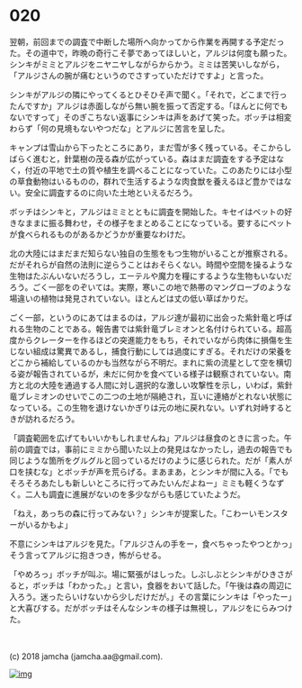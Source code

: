 # 020

翌朝，前回までの調査で中断した場所へ向かってから作業を再開する予定だった。その道中で，昨晩の奇行こそ夢であってほしいと，アルジは何度も願った。シンキがミミとアルジをニヤニヤしながらからかう。ミミは苦笑いしながら，「アルジさんの腕が痛むというのでさすっていただけですよ」と言った。  

シンキがアルジの隣にやってくるとひそひそ声で聞く。「それで，どこまで行ったんですか」アルジは赤面しながら無い腕を振って否定する。「ほんとに何でもないですって」そのぎこちない返事にシンキは声をあげて笑った。ボッチは相変わらず「何の見境もないやつだな」とアルジに苦言を呈した。  

キャンプは雪山から下ったところにあり，まだ雪が多く残っている。そこからしばらく進むと，針葉樹の茂る森が広がっている。森はまだ調査をする予定はなく，付近の平地で土の質や植生を調べることになっていた。このあたりには小型の草食動物はいるものの，群れで生活するような肉食獣を養えるほど豊かではない。安全に調査するのに向いた土地といえるだろう。  

ボッチはシンキと，アルジはミミとともに調査を開始した。キセイはペットの好きなままに振る舞わせ，その様子をまとめることになっている。要するにペットが食べられるものがあるかどうかが重要なわけだ。  

北の大陸にはまだまだ知らない独自の生態をもつ生物がいることが推察される。だがそれらが自然の法則に逆らうことはおそらくない。時間や空間を操るような生物はたぶんいないだろうし，エーテルや魔力を糧にするような生物もいないだろう。ごく一部をのぞいては。実際，寒いこの地で熱帯のマングローブのような場違いの植物は発見されていない。ほとんどは丈の低い草ばかりだ。  

ごく一部，というのにあてはまるのは，アルジ達が最初に出会った紫針竜と呼ばれる生物のことである。報告書では紫針竜ブレミオンと名付けられている。超高度からクレーターを作るほどの突進能力をもち，それでいながら肉体に損傷を生じない組成は驚異であるし，捕食行動にしては過度にすぎる。それだけの栄養をどこから補給しているのかも当然ながら不明だ。まれに紫の流星として空を横切る姿が報告されているが，未だに何かを食べている様子は観察されていない。南方と北の大陸を通過する人間に対し選択的な激しい攻撃性を示し，いわば，紫針竜ブレミオンのせいでこの二つの土地が隔絶され，互いに連絡がとれない状態になっている。この生物を退けないかぎりは元の地に戻れない。いずれ対峙するときが訪れるだろう。  

「調査範囲を広げてもいいかもしれませんね」アルジは昼食のときに言った。午前の調査では，事前にミミから聞いた以上の発見はなかったし，過去の報告でも同じような箇所をグルグルと回っているだけのように感じられた。だが「素人が口を挟むな」とボッチが声を荒らげる。まあまあ，とシンキが間に入る。「でもそろそろあたしも新しいところに行ってみたいんだよねー」ミミも軽くうなずく。二人も調査に進展がないのを多少ながらも感じていたようだ。  

「ねえ，あっちの森に行ってみない？」シンキが提案した。「こわーいモンスターがいるかもよ」  

不意にシンキはアルジを見た。「アルジさんの手をー，食べちゃったやつとかっ」そう言ってアルジに抱きつき，怖がらせる。  

「やめろっ」ボッチが叫ぶ。場に緊張がはしった。しぶしぶとシンキがひきさがると，ボッチは「わかった。」と言い，食器をおいて話した。「午後は森の周辺に入ろう。迷ったらいけないから少しだけだが。」その言葉にシンキは「やったー」と大喜びする。だがボッチはそんなシンキの様子は無視し，アルジをにらみつけた。  

<br>  
<br>  
(c) 2018 jamcha (jamcha.aa@gmail.com).  

[![img](http://i.creativecommons.org/l/by-nc-sa/4.0/88x31.png)](http://creativecommons.org/licenses/by-nc-sa/4.0/deed)